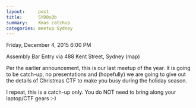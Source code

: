 ```yaml
---
layout:     post
title:      SYD0x0b
summary:    Xmas catchup
categories: meetup Sydney
---
```


Friday, December 4, 2015
6:00 PM

Assembly Bar
Entry via 488 Kent Street, Sydney (map) 

Per the earlier announcement, this is our last meetup of the year. 
It is going to be catch-up, no presentations and (hopefully) we are going to 
give out the details of Christmas CTF to make you busy during the holiday season.

I repeat, this is a catch-up only. You do NOT need to bring along your laptop/CTF gears :-)
